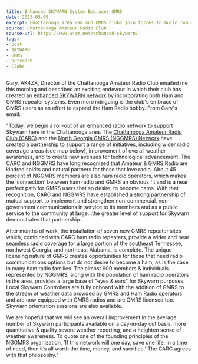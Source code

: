 ```yaml
---
title: Enhanced SKYWARN System Embraces GMRS
date: 2023-05-09
excerpt: Chattanooga area Ham and GMRS clubs join forces to build robust SKYWARN network.
source: Chattanooga Amateur Radio Club
source-url: https://www.w4am.net/enhanced-skywarn/
tags:
- post
- SKYWARN
- GMRS
- Outreach
- Clubs
---
```

Gary, AK4ZX, Director of the Chattanooga Amateur Radio Club emailed me this morning and described an exciting endevour in which their club has created an [enhanced SKYWARN network](https://www.w4am.net/enhanced-skywarn/) by incorporating both Ham and GMRS repeater systems. Even more intriguing is the club's embrace of GMRS users as an effort to expand the Ham Radio hobby. From Gary's email:

"Today, we begin a roll-out of an enhanced radio network to support Skywarn here in the Chattanooga area.  The [Chattanooga Amateur Radio Club (CARC)](https://www.w4am.net/) and the [North Georgia GMRS (NGGMRS) Network](https://nggmrs.org/) have created a partnership to support a range of initiatives, including wider radio coverage areas (see map below), improvement of overall weather awareness, and to create new avenues for technological advancement.  The CARC and NGGMRS have long recognized that Amateur & GMRS Radio are kindred spirits and natural partners for those that love radio.  About 45 percent of NGGMRS members are also ham radio operators, which makes the 'connection' between ham radio and GMRS an obvious fit and is a near perfect path for GMRS users that so desire, to become hams.  With that recognition, CARC and NGGMRS have established a strong partnership of mutual support to implement and strengthen non-commercial, non-government communications in service to its members and as a public service to the community at large...the greater level of support for Skywarn demonstrates that partnership.

After months of work, the installation of seven new GMRS repeater sites which, combined with CARC ham radio repeaters, provide a wider and near seamless radio coverage for a large portion of the southeast Tennessee, northwest Georgia, and northeast Alabama, is complete.  The unique licensing nature of GMRS creates opportunities for those that need radio communications options but do not desire to become a ham, as is the case in many ham radio families.  The almost 900 members & individuals represented by NGGMRS, along with the population of ham radio operators in the area, provides a large base of "eyes & ears" for Skywarn purposes.  Local Skywarn Controllers are fully onboard with the addition of GMRS to the stream of weather data provided by GMRS and Ham Radio operators and are now equipped with GMRS radios and are GMRS licensed too.  Skywarn orientation sessions are also available.

We are hopeful that we will see an overall improvement in the average number of Skywarn participants available on a day-in-day out basis, more quantitative & quality severe weather reporting, and a heighten sense of weather awareness.  To quote one of the founding principles of the NGGMRS organization, 'If this network will one day, save one life, in a time of need, then it’s all worth the time, money, and sacrifice.' The CARC agrees with that philosophy."